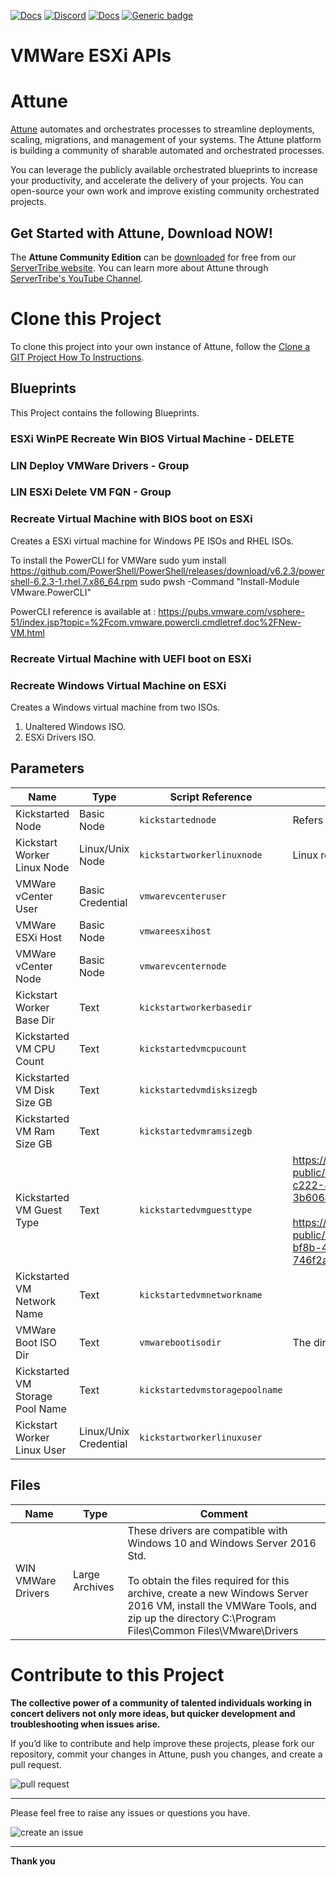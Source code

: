



[![Docs](https://img.shields.io/badge/docs-latest-brightgreen.svg)](http://doc.servertribe.com)
[![Discord](https://img.shields.io/discord/844971127703994369)](http://discord.servertribe.com)
[![Docs](https://img.shields.io/badge/videos-watch-brightgreen.svg)](https://www.youtube.com/@servertribe)
[![Generic badge](https://img.shields.io/badge/download-latest-brightgreen.svg)](https://www.servertribe.com/community-edition/)

# VMWare ESXi APIs






# Attune

[Attune](https://www.servertribe.com/)
automates and orchestrates processes to streamline deployments, scaling,
migrations, and management of your systems. The Attune platform is building a
community of sharable automated and orchestrated processes.

You can leverage the publicly available orchestrated blueprints to increase
your productivity, and accelerate the delivery of your projects. You can
open-source your own work and improve existing community orchestrated projects.

## Get Started with Attune, Download NOW!

The **Attune Community Edition** can be
[downloaded](https://www.servertribe.com/comunity-edition/)
for free from our
[ServerTribe website](https://www.servertribe.com/comunity-edition/).
You can learn more about Attune through
[ServerTribe's YouTube Channel](https://www.youtube.com/@servertribe).







# Clone this Project

To clone this project into your own instance of Attune, follow the
[Clone a GIT Project How To Instructions](https://servertribe-attune.readthedocs.io/en/latest/howto/design_workspace/clone_project.html).




## Blueprints

This Project contains the following Blueprints.



### ESXi WinPE Recreate Win BIOS Virtual Machine - DELETE


### LIN Deploy VMWare Drivers - Group


### LIN ESXi Delete VM FQN - Group


### Recreate Virtual Machine with BIOS boot on ESXi

Creates a ESXi virtual machine for Windows PE ISOs and RHEL ISOs.

To install the PowerCLI for VMWare
sudo yum install https://github.com/PowerShell/PowerShell/releases/download/v6.2.3/powershell-6.2.3-1.rhel.7.x86_64.rpm
sudo pwsh -Command "Install-Module VMware.PowerCLI"

PowerCLI reference is available at : 
https://pubs.vmware.com/vsphere-51/index.jsp?topic=%2Fcom.vmware.powercli.cmdletref.doc%2FNew-VM.html

### Recreate Virtual Machine with UEFI boot on ESXi


### Recreate Windows Virtual Machine on ESXi

Creates a Windows virtual machine from two ISOs.
1. Unaltered Windows ISO.
2. ESXi Drivers ISO.




## Parameters


| Name | Type | Script Reference | Comment |
| ---- | ---- | ---------------- | ------- |
| Kickstarted Node | Basic Node | `kickstartednode` | Refers to the node being built |
| Kickstart Worker Linux Node | Linux/Unix Node | `kickstartworkerlinuxnode` | Linux refers to both Linux and MacOS |
| VMWare vCenter User | Basic Credential | `vmwarevcenteruser` |  |
| VMWare ESXi Host | Basic Node | `vmwareesxihost` |  |
| VMWare vCenter Node | Basic Node | `vmwarevcenternode` |  |
| Kickstart Worker Base Dir | Text | `kickstartworkerbasedir` |  |
| Kickstarted VM CPU Count | Text | `kickstartedvmcpucount` |  |
| Kickstarted VM Disk Size GB | Text | `kickstartedvmdisksizegb` |  |
| Kickstarted VM Ram Size GB | Text | `kickstartedvmramsizegb` |  |
| Kickstarted VM Guest Type | Text | `kickstartedvmguesttype` | https://vdc-download.vmware.com/vmwb-repository/dcr-public/8946c1b6-2861-4c12-a45f-f14ae0d3b1b9/a5b8094c-c222-4307-9399-3b606a04af55/vim.vm.GuestOsDescriptor.GuestOsIdentifier.html<br><br>https://vdc-download.vmware.com/vmwb-repository/dcr-public/da47f910-60ac-438b-8b9b-6122f4d14524/16b7274a-bf8b-4b4c-a05e-746f2aa93c8c/doc/vim.vm.GuestOsDescriptor.GuestOsIdentifier.html |
| Kickstarted VM Network Name | Text | `kickstartedvmnetworkname` |  |
| VMWare Boot ISO Dir | Text | `vmwarebootisodir` | The directory of where the kickstart ISOs are copied to. |
| Kickstarted VM Storage Pool Name | Text | `kickstartedvmstoragepoolname` |  |
| Kickstart Worker Linux User | Linux/Unix Credential | `kickstartworkerlinuxuser` |  |




## Files

| Name | Type | Comment |
| ---- | ---- | ------- |
| WIN VMWare Drivers | Large Archives | These drivers are compatible with Windows 10 and Windows Server 2016 Std.<br><br>To obtain the files required for this archive, create a new Windows Server 2016 VM, install the VMWare Tools, and zip up the directory C:\Program Files\Common Files\VMware\Drivers |






# Contribute to this Project

**The collective power of a community of talented individuals working in
concert delivers not only more ideas, but quicker development and
troubleshooting when issues arise.**

If you’d like to contribute and help improve these projects, please fork our
repository, commit your changes in Attune, push you changes, and create a
pull request.

<img src="https://www.servertribe.com/wp-content/uploads/2023/02/Attune-pull-request-01.png" alt="pull request"/>

---

Please feel free to raise any issues or questions you have.

<img src="https://www.servertribe.com/wp-content/uploads/2023/02/Attune-get-help-02.png" alt="create an issue"/>


---

**Thank you**
